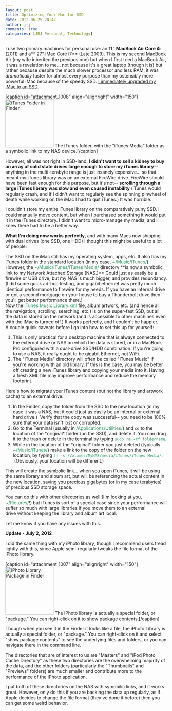 ```yaml
---
layout: post
title: Optimizing Your Mac for SSD
date: 2012-06-25 20:47
author: jrj
comments: true
categories: [JRJ Personal, Technology]
---
```

I use two primary machines for personal use: an **11" MacBook Air Core i5** (2011) and a** 27" iMac Core i7** (Late 2009). This is my second MacBook Air (my wife inherited the previous one) but when I first tried a MacBook Air, it was a revelation to me... not because it's a great laptop (though it is) but rather because despite the much slower processor and less RAM, it was *dramatically* faster for almost every purpose than my ostensibly more powerful iMac because of the speedy SSD. <a title="Solid State Drives cannot be securely erased? Who cares?" href="http://blog.jrj.org/2011/02/26/solid-state-drives-cannot-be-securely-erased-who-cares/">I immediately upgraded my iMac to an SSD</a>.

[caption id="attachment_1008" align="alignright" width="150"]<a href="http://jrjblog.constellationofideas.com/wp-content/uploads/sites/9/2012/06/iTunesMedia.png"><img class="size-thumbnail wp-image-1008" title="iTunes Folder in Finder" src="http://jrjblog.constellationofideas.com/wp-content/uploads/sites/9/2012/06/iTunesMedia-150x150.png" alt="iTunes Folder in Finder" width="150" height="150" /></a> The iTunes folder, with the "iTunes Media" folder as a symbolic link to my NAS device.[/caption]

However, all was not right in SSD-land. **I didn't want to sell a kidney to buy an array of solid state drives large enough to store my iTunes library**-- anything in the multi-terabyte range is just insanely expensive... so that meant my iTunes library was on an external FireWire drive. FireWire should have been fast enough for this purpose, but it's not-- **scrolling through a large iTunes library was slow and even caused instability** (iTunes would regularly crash, and if I didn't want to regularly see the spinning pinwheel of death while working on the iMac I had to quit iTunes.) It was horrible.

I couldn't store my entire iTunes library on the comparatively puny SSD. I could manually move content, but when I purchased something it would put it in the iTunes directory. I didn't want to micro-manage my media, and I knew there had to be a better way.

**What I'm doing now works perfectly**, and with many Macs now shipping with dual drives (one SSD, one HDD) I thought this might be useful to a lot of people.
<div>The SSD on the iMac still has my operating system, apps, etc. It also has my iTunes folder in the standard location (in my case, <span style="color: #339966">~/Music/iTunes/</span>)</div>
<div></div>
<div>However, the <span style="color: #339966">~/Music/iTunes/iTunes Media/</span> directory **is now a symbolic link to my Network Attached Storage (NAS.)** Could just as easily be a firewire or USB drive, but my NAS is much bigger, and provides redundancy. (I did some quick ad-hoc testing, and gigabit ethernet was pretty much identical performance to firewire for my needs. If you have an internal drive or got a second mortgage on your house to buy a Thunderbolt drive then you'll get better performance there.)</div>
<div></div>
<div>Now the <span style="color: #339966">iTunes Music Library.xml</span> file, album artwork, etc. (and hence all the navigation, scrolling, searching, etc.) is on the super-fast SSD, but all the data is stored on the network (and is accessible to other machines even with the iMac is turned off.) It works perfectly, and I couldn't be happier.</div>
<div></div>
<div>A couple quick caveats before I go into how to set this up for yourself:</div>
<div></div>
<div>
<ol>
	<li>This is only practical for a desktop machine that is always connected to the external drive or NAS on which the data is stored, or in a MacBook Pro configured with a dual-drive SSD/HDD combination. If you're going to use a NAS, it really ought to be gigabit Ethernet, not WiFi.</li>
	<li>The "iTunes Media" directory will often be called "iTunes Music" if you're working with an old library. If this is the case, you may be better off creating a new iTunes library and copying your media into it. Having a fresh XML file may improve performance and reduce the memory footprint.</li>
</ol>
</div>
<div>Here's how to migrate your iTunes content (but not the library and artwork cache) to an external drive:</div>
<div>
<ol>
	<li>In the Finder, copy the folder from the SSD to the new location (in my case it was a NAS, but it could just as easily be an internal or external hard drive.)  Verify that the copy was successful-- you need to be 100% sure that your data isn't lost or corrupted.</li>
	<li>Go to the Terminal (usually in <span style="color: #339966">/Applications/Utilities/</span>) and <code>cd</code> to the location of the *original* folder (on the SSD), and delete it. You can drag it to the trash or delete in the terminal by typing<span style="color: #339966"> <code>sudo rm -rf foldername</code></span>.</li>
	<li>While in the location of the *original* folder you just deleted (typically <span style="color: #339966">~/Music/iTunes/</span>) make a link to the copy of the folder on the new location, by typing <span style="color: #339966"><code>ln -s /Volumes/MyNAS/media/iTunes/iTunes Media/</code></span>.  (Obviously, your location will be different.)</li>
</ol>
This will create the symbolic link... when you open iTunes, it will be using the same library and album art, but will be referencing the actual content in the new location, saving you precious gigabytes (or in my case terabytes) of precious SSD storage space.

You can do this with other directories as well (I'm looking at you, <span style="color: #339966">~/Pictures/</span>!) but iTunes is sort of a special case since your performance will suffer so much with large libraries if you move them to an external drive without keeping the library and album art local.

Let me know if you have any issues with this.

**Update - July 2, 2012**

I did the same thing with my iPhoto library, though I recommend users tread lightly with this, since Apple semi-regularly tweaks the file format of the iPhoto library.

[caption id="attachment_1007" align="alignright" width="150"]<a href="http://jrjblog.constellationofideas.com/wp-content/uploads/sites/9/2012/06/iPhotoLibrary.png"><img class="size-thumbnail wp-image-1007" title="iPhoto Library Package" src="http://jrjblog.constellationofideas.com/wp-content/uploads/sites/9/2012/06/iPhotoLibrary-150x150.png" alt="iPhoto Library Package in Finder" width="150" height="150" /></a> The iPhoto library is actually a special folder, or "package." You can right-click on it to show package contents.[/caption]

Though when you see it in the Finder it looks like a file, the iPhoto Library is actually a special folder, or "package." You can right-click on it and select "show package contents" to see the underlying files and folders, or you can navigate there in the command line.

The directories that are of interest to us are "Masters" and "iPod Photo Cache Directory" as these two directories are the overwhelming majority of the data, and the other folders (particularly the "Thumbnails" and "Previews" folders) are much smaller and contribute more to the performance of the iPhoto application.

I put both of these directories on the NAS with symobilic links, and it works great. However, only do this if you are backing the data up regularly, as if Apple decides to change the file format (they've done it before) then you can get some weird behavior.

</div>
